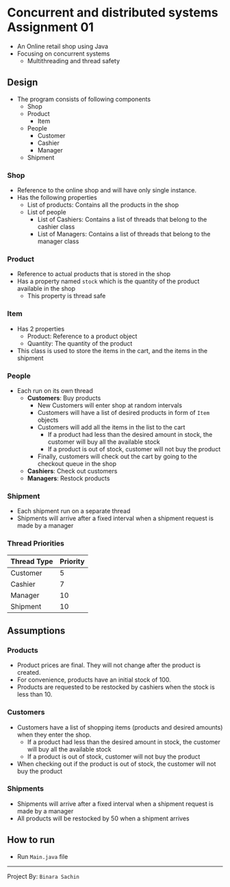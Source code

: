 # Concurrent and distributed systems Assignment 01

- An Online retail shop using Java
- Focusing on concurrent systems
  - Multithreading and thread safety

## Design
- The program consists of following components
    - Shop
    - Product
      - Item
    - People
      - Customer
      - Cashier
      - Manager
    - Shipment

### Shop
  - Reference to the online shop and will have only single instance.
  - Has the following properties
    - List of products: Contains all the products in the shop
    - List of people
      - List of Cashiers: Contains a list of threads that belong to the cashier class
      - List of Managers: Contains a list of threads that belong to the manager class

### Product
  - Reference to actual products that is stored in the shop
  - Has a property named `stock` which is the quantity of the product available in the shop
    - This property is thread safe

### Item
  - Has 2 properties
    - Product: Reference to a product object
    - Quantity: The quantity of the product
  - This class is used to store the items in the cart, and the items in the shipment

### People
- Each run on its own thread
  - **Customers**: Buy products
    - New Customers will enter shop at random intervals
    - Customers will have a list of desired products in form of `Item` objects
    - Customers will add all the items in the list to the cart
      - If a product had less than the desired amount in stock, the customer will buy all the available stock
      - If a product is out of stock, customer will not buy the product
    - Finally, customers will check out the cart by going to the checkout queue in the shop
  - **Cashiers**: Check out customers
  - **Managers**: Restock products

### Shipment
- Each shipment run on a separate thread
- Shipments will arrive after a fixed interval when a shipment request is made by a manager

### Thread Priorities
| Thread Type | Priority |
|-------------|----------|
| Customer    | 5        |
| Cashier     | 7        |
| Manager     | 10       |
| Shipment    | 10       |


## Assumptions

### Products
- Product prices are final. They will not change after the product is created.
- For convenience, products have an initial stock of 100.
- Products are requested to be restocked by cashiers when the stock is less than 10.

### Customers
- Customers have a list of shopping items (products and desired amounts) when they enter the shop.
  - If a product had less than the desired amount in stock, the customer will buy all the available stock
  - If a product is out of stock, customer will not buy the product
- When checking out if the product is out of stock, the customer will not buy the product

### Shipments
- Shipments will arrive after a fixed interval when a shipment request is made by a manager
- All products will be restocked by 50 when a shipment arrives

## How to run

- Run `Main.java` file
---
Project By: `Binara Sachin`
